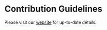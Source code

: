 # Contribution Guidelines

Please visit our [website](https://kapacity.netlify.app/docs/contribution-guidelines/) for up-to-date details.
